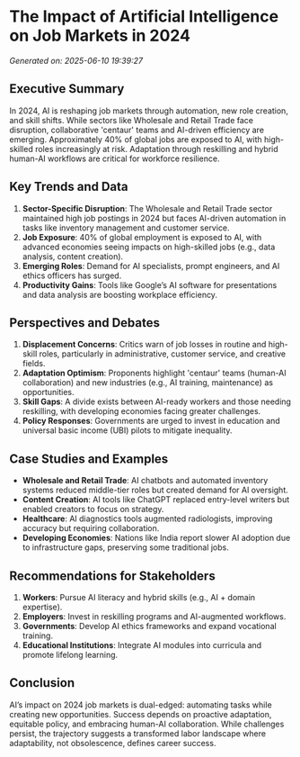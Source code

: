 # The Impact of Artificial Intelligence on Job Markets in 2024

*Generated on: 2025-06-10 19:39:27*

## Executive Summary

In 2024, AI is reshaping job markets through automation, new role creation, and skill shifts. While sectors like Wholesale and Retail Trade face disruption, collaborative 'centaur' teams and AI-driven efficiency are emerging. Approximately 40% of global jobs are exposed to AI, with high-skilled roles increasingly at risk. Adaptation through reskilling and hybrid human-AI workflows are critical for workforce resilience.

## Key Trends and Data

1. **Sector-Specific Disruption**: The Wholesale and Retail Trade sector maintained high job postings in 2024 but faces AI-driven automation in tasks like inventory management and customer service.
2. **Job Exposure**: 40% of global employment is exposed to AI, with advanced economies seeing impacts on high-skilled jobs (e.g., data analysis, content creation).
3. **Emerging Roles**: Demand for AI specialists, prompt engineers, and AI ethics officers has surged.
4. **Productivity Gains**: Tools like Google’s AI software for presentations and data analysis are boosting workplace efficiency.

## Perspectives and Debates

1. **Displacement Concerns**: Critics warn of job losses in routine and high-skill roles, particularly in administrative, customer service, and creative fields.
2. **Adaptation Optimism**: Proponents highlight 'centaur' teams (human-AI collaboration) and new industries (e.g., AI training, maintenance) as opportunities.
3. **Skill Gaps**: A divide exists between AI-ready workers and those needing reskilling, with developing economies facing greater challenges.
4. **Policy Responses**: Governments are urged to invest in education and universal basic income (UBI) pilots to mitigate inequality.

## Case Studies and Examples

- **Wholesale and Retail Trade**: AI chatbots and automated inventory systems reduced middle-tier roles but created demand for AI oversight.
- **Content Creation**: AI tools like ChatGPT replaced entry-level writers but enabled creators to focus on strategy.
- **Healthcare**: AI diagnostics tools augmented radiologists, improving accuracy but requiring collaboration.
- **Developing Economies**: Nations like India report slower AI adoption due to infrastructure gaps, preserving some traditional jobs.

## Recommendations for Stakeholders

1. **Workers**: Pursue AI literacy and hybrid skills (e.g., AI + domain expertise).
2. **Employers**: Invest in reskilling programs and AI-augmented workflows.
3. **Governments**: Develop AI ethics frameworks and expand vocational training.
4. **Educational Institutions**: Integrate AI modules into curricula and promote lifelong learning.

## Conclusion

AI’s impact on 2024 job markets is dual-edged: automating tasks while creating new opportunities. Success depends on proactive adaptation, equitable policy, and embracing human-AI collaboration. While challenges persist, the trajectory suggests a transformed labor landscape where adaptability, not obsolescence, defines career success.

